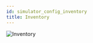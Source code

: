 ```yaml
---
id: simulator_config_inventory
title: Inventory
---
```


![Inventory](/img/simulator_config_inventory.jpg)
